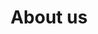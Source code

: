 ---
title: "About us"
description: "An overview of the engagement of OpenElements and its partners and customers."
layout: "about-us"

section_intro: '<a class="link-purple" href="{{< relref "/about-hendrik" >}}">Hendrik Ebbers</a> founded the OpenElements GmbH in 2022 to create a company that strengthens open source and open collaboration with a strong focus on the Java ecosystem.'

section_engagement_title: 'Our Engagements'

section_customers_title_prefix: 'Our'
section_customers_title: 'Customers & Partners'

engagements:
    eclipse:
        title: 'Eclipse Foundation'
        text: 'The <a class="link-purple" href="https://www.eclipse.org" target="_blank">Eclipse Foundation</a> is a significant player in the open-source ecosystem, enabling both individual open-source enthusiasts and large and small companies to collaborate on an equal footing. The Foundation provides central and independent management for open-source projects. As a "Contributing Member", OpenElements contributes to the successful work of the Foundation and its projects. Furthermore, <a class="link-purple" href="/about-hendrik">Hendrik Ebbers</a> is a member of the Board of Directors of the Eclipse Foundation.'
        logo: '/illustrations/logo-eclipse.svg'
        link: 'https://www.eclipse.org'
    adoptium:
        title: 'Eclipse Adoptium'
        text: 'Within the Java ecosystem, <a class="link-purple" href="https://adoptium.net" target="_blank">Eclipse Adoptium</a> is one of the most important top-level projects of the Eclipse Foundation, as it provides free and enterprise-ready LTS versions of Java. As a "Participant Member", OpenElements particpates in the Working Group.'
        logo: '/illustrations/logo-adoptium.svg'
        link: 'https://adoptium.net'
    adoptOpenJDK:
        title: 'AdoptOpenJDK'
        text: 'Even before the existence of the Eclipse Adoptium Working Group, the idea was born in <a class="link-purple" href="ttps://github.com/AdoptOpenJDK" target="_blank">AdoptOpenJDK</a> to provide vendor-neutral and freely available Java binaries. OpenElements is part of the project and has a seat on the Technical Steering Committee (TSC).'
        logo: '/illustrations/logo-adoptopenjdk.svg'
        link: 'https://github.com/AdoptOpenJDK'
    jakartaEE:
        title: 'JakartaEE'
        text: 'The founder of OpenElements GmbH had already contributed to the Java Enterprise Specifications before JavaEE was transferred to the Eclipse Foundation and became <a class="link-purple" href="https://jakarta.ee" target="_blank">JakartaEE</a>. The switch to the Eclipse Foundation was very successful, as the standards for Enterprise Java can now be defined in a 100% vendor-neutral environment. As a "Participant Member", OpenElements continues to work on the standardization of Enterprise APIs for Java.'
        logo: '/illustrations/logo-jakarta.svg'
        link: 'https://jakarta.ee'
    ospo:
        title: 'OSPO Alliance'
        text: 'Open source has become a fundamental component in most IT departments, and the establishment of an Open Source Program Office (OSPO) is an important step for companies today. In the <a class="link-purple" href="https://ospo.zone" target="_blank">OSPO Alliance</a>, OpenElements uses knowledge exchange to define best practices and structures for setting up Open Source Program Offices.'
        logo: '/illustrations/logo-ospo.svg'
        link: 'https://ospo.zone'
    jcp:
        title: 'Java Community Process'
        text: 'The <a class="link-purple" href="https://www.jcp.org" target="_blank">Java Community Process (JCP)</a> is the formalized process for defining new standards and specifications for Java in so-called Java Specification Requests (JSRs). OpenElements is part of the expert group of several JSRs and has, for example, contributed to the standardization and specification of Java Bean Validation.'
        logo: '/illustrations/logo-jcp.svg'
        link: 'https://www.jcp.org'
    wikimedia:
        title: 'Wikimedia Foundation'
        text: 'Open collaboration is an essential aspect of our lives, and Wikipedia is the most famous example of such collaboration. OpenElements financially supports the <a class="link-purple" href="https://wikimediafoundation.org" target="_blank">Wikimedia Foundation</a> monthly to promote this important project.'
        logo: '/illustrations/logo-wikimedia.svg'
        link: 'https://wikimediafoundation.org'
    oss:
        title: 'Open Source Libraries'
        text: 'Today, almost every software depends on open-source components. But unfortunately, such components are often not recognized or analyzed. Therefore, there have been cases where critical software depends on a component that is no longer maintained or only maintained by a handful of individuals. OpenElements supports such projects individually through <a class="link-purple" href="https://github.com/OpenElements" target="_blank">GitHub</a> Sponsorship.'
        logo: '/illustrations/logo-opensource.svg'
        link: 'https://github.com/OpenElements'
    cyberland:
        title: 'Cyberland'
        text: 'With more than 20 events, <a class="link-purple" href="https://cyberland.ijug.eu" target="_blank">Cyberland</a> is a series of free online events for the Java community - with a strong emphasis on inclusion and diversity. For example, there have been several Ladiesnight mini-conferences, where IT topics are presented exclusively by female speakers, or the Newcomer events, where new speakers are given a platform for their first IT talks. <a class="link-purple" href="/about-hendrik">Hendrik Ebbers</a> is the founder of Cyberland and continues to be a member of the organization.'
        logo: '/illustrations/logo-cyberland.svg'
        link: 'https://cyberland.ijug.eu'
    javaland:
        title: 'JavaLand'
        text: '<a class="link-purple" href="https://www.javaland.eu" target="_blank">JavaLand</a> is not only the largest Java conference in the German-speaking area but also one of the few community conferences. <a class="link-purple" href="/about-hendrik">Hendrik Ebbers</a> heads the program committee of JavaLand and is a member of the conference management.'
        logo: '/illustrations/logo-javaland.svg'
        link: 'https://www.javaland.eu'
    jug:
        title: 'Java User Group Dortmund'
        text: 'The <a class="link-purple" href="https://www.meetup.com/jug-dortmund/" target="_blank">JUG Dortmund</a> was founded in 2012 by <a class="link-purple" href="/about-hendrik">Hendrik Ebbers</a> together with Ansgar Brauner. Since then, Hendrik has been co-responsible for managing the Dortmund JUG and organizes free lecture series and meetups - together with locally based IT companies.'
        logo: '/illustrations/logo-jug-dortmund.svg'
        link: 'https://www.meetup.com/jug-dortmund/'
    ijug:
        title: 'iJUG e.V.'
        text: 'In <a class="link-purple" href="https://www.ijug.eu" target="_blank">iJUG e.V.</a>, all Java User Groups in Germany are united. As the leader of the JUG Dortmund, <a class="link-purple" href="/about-hendrik">Hendrik Ebbers</a> is actively involved and also contributes to the leadership of various projects of the iJUG, such as JavaLand or Cyberland.'
        logo: '/illustrations/logo-ijug.svg'
        link: 'https://www.ijug.eu'

customers:
    heise:
        title: 'Heise Group'
        text: 'Heise is one of the largest German media conglomerates, and its IT news portal <a class="link-purple" href="https://www.heise.de" target="_blank">heise.de</a> is leading in German-speaking countries. <b>OpenElements</b> is responsible for the Java blog on <a class="link-purple" href="https://www.heise.de/developer/neuigkeiten-von-der-insel-1920360.html" target="_blank">heise.de</a>.'
        logo: '/illustrations/logo-heise.svg'
        link: 'https://www.heise.de/developer/neuigkeiten-von-der-insel-1920360.html'
    hedera:
        title: 'Hedera'
        text: '<a class="link-purple" href="https://hedera.com" target="_blank">Hedera</a> is the company behind the <b>Hedera Hashgraph</b>, the only public distributed ledger based on the Hashgraph algorithm. Hedera Hashgraph is open source software (OSS) and developed in Java. Hedera is owned and managed by a "governing council" of global companies and entities, including <b>Google</b>, <b>Boeing</b>, <b>IBM</b>, <b>Deutsche Telekom</b>, <b>LG</b>, <b>Dell</b>, <b>Ubisoft</b>, and several others. <b>OpenElements</b> contribute to <a class="link-purple" href="https://github.com/hashgraph/hedera-services" target="_blank">the base implementation and services</a> of the Hedera Hashgraph OSS.'
        logo: '/illustrations/logo-hedera.svg'
        link: 'https://hedera.com'
    swirldsLabs:
        title: 'Swirlds Labs'
        text: '<a class="link-purple" href="https://swirldslabs.com" target="_blank">Swirlds Labs</a> is a company that provides development and support for the <b>Hedera Hashgraph</b> and builds open-source components that enable faster deployment of industry solutions. <b>OpenElements</b> helps Swirlds Labs to build the platform of the Hedera Hashgraph.'
        logo: '/illustrations/logo-swirlds.svg'
        link: 'https://swirldslabs.com'
---